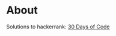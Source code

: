 # About

Solutions to hackerrank: [30 Days of Code](https://www.hackerrank.com/domains/tutorials/30-days-of-code)
